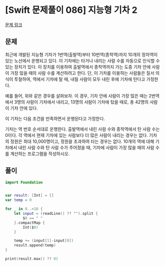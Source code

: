 # [Swift 문제풀이 086] 지능형 기차 2

[문제 링크](https://www.acmicpc.net/problem/2460)

## 문제

최근에 개발된 지능형 기차가 1번역(출발역)부터 10번역(종착역)까지 10개의 정차역이 있는 노선에서 운행되고 있다. 이 기차에는 타거나 내리는 사람 수를 자동으로 인식할 수 있는 장치가 있다. 이 장치를 이용하여 출발역에서 종착역까지 가는 도중 기차 안에 사람이 가장 많을 때의 사람 수를 계산하려고 한다. 단, 이 기차를 이용하는 사람들은 질서 의식이 투철하여, 역에서 기차에 탈 때, 내릴 사람이 모두 내린 후에 기차에 탄다고 가정한다.

예를 들어, 위와 같은 경우를 살펴보자. 이 경우, 기차 안에 사람이 가장 많은 때는 2번역에서 3명의 사람이 기차에서 내리고, 13명의 사람이 기차에 탔을 때로, 총 42명의 사람이 기차 안에 있다.

이 기차는 다음 조건을 만족하면서 운행된다고 가정한다.

기차는 역 번호 순서대로 운행한다.
출발역에서 내린 사람 수와 종착역에서 탄 사람 수는 0이다.
각 역에서 현재 기차에 있는 사람보다 더 많은 사람이 내리는 경우는 없다.
기차의 정원은 최대 10,000명이고, 정원을 초과하여 타는 경우는 없다.
10개의 역에 대해 기차에서 내린 사람 수와 탄 사람 수가 주어졌을 때, 기차에 사람이 가장 많을 때의 사람 수를 계산하는 프로그램을 작성하시오.

## 풀이

```swift
import Foundation


var result: [Int] = []
var temp = 0

for _ in 0..<10 {
    let input = (readLine() ?? "").split {
        $0 == " "
    }.compactMap {
        Int($0)
    }

    temp += (input[1]-input[0])
    result.append(temp)
}

print(result.max() ?? 0)
```
